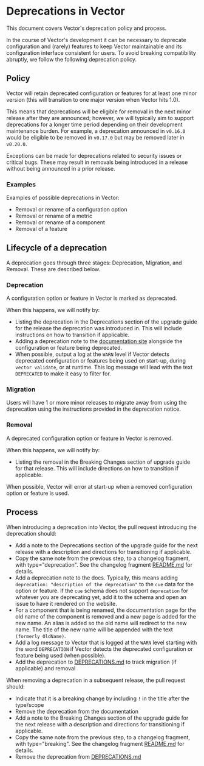 # Deprecations in Vector

This document covers Vector's deprecation policy and process.

In the course of Vector's development it can be necessary to deprecate configuration and (rarely) features to keep
Vector maintainable and its configuration interface consistent for users. To avoid breaking compatibility abruptly, we
follow the following deprecation policy.

## Policy

Vector will retain deprecated configuration or features for at least one minor version (this will transition to one
major version when Vector hits 1.0).

This means that deprecations will be eligible for removal in the next minor release after they are announced; however,
we will typically aim to support deprecations for a longer time period depending on their development maintenance
burden. For example, a deprecation announced in `v0.16.0` would be eligible to be removed in `v0.17.0` but may be
removed later in `v0.20.0`.

Exceptions can be made for deprecations related to security issues or critical bugs. These may result in removals being
introduced in a release without being announced in a prior release.

### Examples

Examples of possible deprecations in Vector:

- Removal or rename of a configuration option
- Removal or rename of a metric
- Removal or rename of a component
- Removal of a feature

## Lifecycle of a deprecation

A deprecation goes through three stages: Deprecation, Migration, and Removal. These are described below.

### Deprecation

A configuration option or feature in Vector is marked as deprecated.

When this happens, we will notify by:

- Listing the deprecation in the Deprecations section of the upgrade guide for the release the deprecation was
  introduced in. This will include instructions on how to transition if applicable.
- Adding a deprecation note to the [documentation site][configuration] alongside the configuration or feature being
  deprecated.
- When possible, output a log at the `WARN` level if Vector detects deprecated configuration or features being used
  on start-up, during `vector validate`, or at runtime. This log message will lead with the text `DEPRECATED` to
  make it easy to filter for.

### Migration

Users will have 1 or more minor releases to migrate away from using the deprecation using the instructions provided in
the deprecation notice.

### Removal

A deprecated configuration option or feature in Vector is removed.

When this happens, we will notify by:

- Listing the removal in the Breaking Changes section of upgrade guide for that release. This will include directions on
  how to transition if applicable.

When possible, Vector will error at start-up when a removed configuration option or feature is used.

[configuration]: https://vector.dev/docs/reference/configuration/

## Process

When introducing a deprecation into Vector, the pull request introducing the deprecation should:

- Add a note to the Deprecations section of the upgrade guide for the next release with a description and
  directions for transitioning if applicable.
- Copy the same note from the previous step, to a changelog fragment, with type="deprecation". See the changelog
  fragment [README.md](../changelog.d/README.md) for details.
- Add a deprecation note to the docs. Typically, this means adding `deprecation: "description of the deprecation"`
  to the `cue` data for the option or feature. If the `cue` schema does not support `deprecation` for whatever you
  are deprecating yet, add it to the schema and open an issue to have it rendered on the website.
- For a component that is being renamed, the documentation page for the old name of the component is removed and a
  new page is added for the new name. An alias is added so the old name will redirect to the new name. The title of
  the new name will be appended with the text `(formerly OldName)`.
- Add a log message to Vector that is logged at the `WARN` level starting with the word `DEPRECATION` if Vector detects
  the deprecated configuration or feature being used (when possible).
- Add the deprecation to [DEPRECATIONS.md](DEPRECATIONS.md) to track migration (if applicable) and removal

When removing a deprecation in a subsequent release, the pull request should:

- Indicate that it is a breaking change by including `!` in the title after the type/scope
- Remove the deprecation from the documentation
- Add a note to the Breaking Changes section of the upgrade guide for the next release with a description and directions
  for transitioning if applicable.
- Copy the same note from the previous step, to a changelog fragment, with type="breaking". See the changelog
  fragment [README.md](../changelog.d/README.md) for details.
- Remove the deprecation from [DEPRECATIONS.md](DEPRECATIONS.md)
